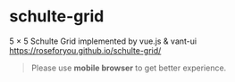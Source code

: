 # schulte-grid

5 × 5 Schulte Grid implemented by vue.js &amp; vant-ui
https://roseforyou.github.io/schulte-grid/

> Please use **mobile browser** to get better experience.
